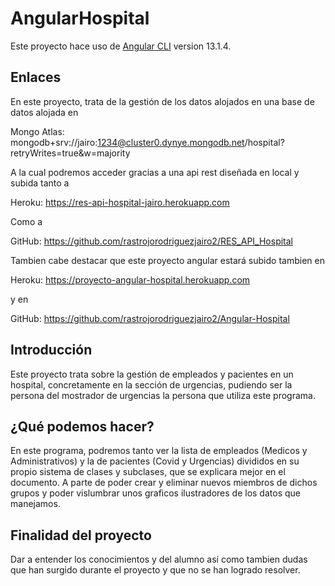 # AngularHospital

Este proyecto hace uso de [Angular CLI](https://github.com/angular/angular-cli) version 13.1.4.

## Enlaces

En este proyecto, trata de la gestión de los datos alojados en una base de datos alojada en 

Mongo Atlas: mongodb+srv://jairo:1234@cluster0.dynye.mongodb.net/hospital?retryWrites=true&w=majority

A la cual podremos acceder gracias a una api rest diseñada en local y subida tanto a 

Heroku: https://res-api-hospital-jairo.herokuapp.com

Como a 

GitHub: https://github.com/rastrojorodriguezjairo2/RES_API_Hospital

Tambien cabe destacar que este proyecto angular estará subido tambien en 

Heroku: https://proyecto-angular-hospital.herokuapp.com

y en 

GitHub: https://github.com/rastrojorodriguezjairo2/Angular-Hospital

## Introducción

Este proyecto trata sobre la gestión de empleados y pacientes en un hospital, concretamente en la sección de urgencias, pudiendo ser 
la persona del mostrador de urgencias la persona que utiliza este programa.

## ¿Qué podemos hacer?

En este programa, podremos tanto ver la lista de empleados (Medicos y Administrativos) y la de pacientes (Covid y Urgencias) divididos
en su propio sistema de clases y subclases, que se explicara mejor en el documento.
A parte de poder crear y eliminar nuevos miembros de dichos grupos y poder vislumbrar unos graficos ilustradores de los datos que manejamos.

## Finalidad del proyecto

Dar a entender los conocimientos y del alumno así como tambien dudas que han surgido durante el proyecto y que no se han logrado resolver.